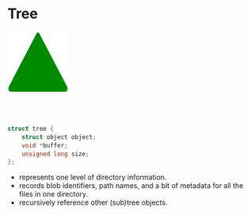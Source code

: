 # Tree

<div grid="~ cols-2 gap-4" class="justify-items-left mt-10">

<div>

![Local Image](/tree.png)

<br/>
<br/>

<div>

```c
struct tree {
	struct object object;
	void *buffer;
	unsigned long size;
};
```

</div>

</div>

<div class="text-2xl">

- represents one level of directory information.
- records blob identifiers, path names, and a bit of metadata for all the files in one directory.
- recursively reference other (sub)tree objects.

</div>

</div>